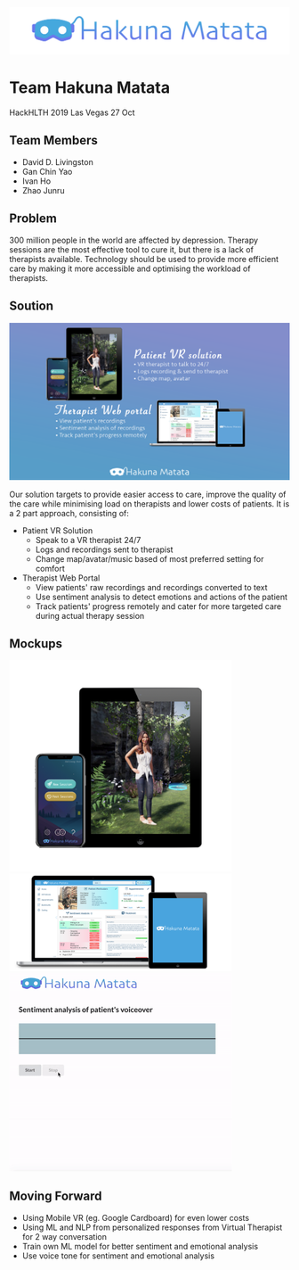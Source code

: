 <img src="https://github.com/ihwk1996/hakunamatata/blob/master/assets/logo.png" />

# Team Hakuna Matata
HackHLTH 2019 Las Vegas 27 Oct

## Team Members
- David D. Livingston
- Gan Chin Yao
- Ivan Ho
- Zhao Junru

## Problem
300 million people in the world are affected by depression.
Therapy sessions are the most effective tool to cure it, but there is a lack of therapists available. Technology should be used to provide more efficient care by making it more accessible and optimising the workload of therapists.

## Soution
<img src="https://github.com/ihwk1996/hakunamatata/blob/master/assets/promo.png" />

Our solution targets to provide easier access to care, improve the quality of the care while minimising load on therapists and lower costs of patients.
It is a 2 part approach, consisting of:
- Patient VR Solution
  - Speak to a VR therapist 24/7
  - Logs and recordings sent to therapist
  - Change map/avatar/music based of most preferred setting for comfort
- Therapist Web Portal
  - View patients' raw recordings and recordings converted to text
  - Use sentiment analysis to detect emotions and actions of the patient
  - Track patients' progress remotely and cater for more targeted care during actual therapy session

## Mockups
<img src="https://github.com/ihwk1996/hakunamatata/blob/master/assets/mobile_phone_mock.png" width="400"/>
<img src="https://github.com/ihwk1996/hakunamatata/blob/master/assets/therapist_website_mock.png" width="400"/>
<img src="https://github.com/ihwk1996/hakunamatata/blob/master/assets/sentiment_analysis_mock.gif" width="400"/>

## Moving Forward
 - Using Mobile VR (eg. Google Cardboard) for even lower costs
 - Using ML and NLP from personalized responses from Virtual Therapist for 2 way conversation
 - Train own ML model for better sentiment and emotional analysis
 - Use voice tone for sentiment and emotional analysis
